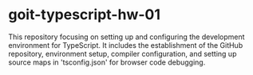 # goit-typescript-hw-01

This repository focusing on setting up and configuring the development environment for TypeScript.
It includes the establishment of the GitHub repository, environment setup, compiler configuration,
and setting up source maps in 'tsconfig.json' for browser code debugging.
